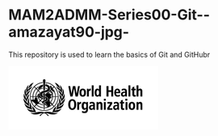 # MAM2ADMM-Series00-Git--amazayat90-jpg-
This repository is used to learn the basics of Git and GitHubr

![alt text](https://github.com/amazayat90-jpg/MAM2ADMM-Series00-Git--amazayat90-jpg-/blob/e74166633ff4bf18c78421a98981cadb30f85b52/who-black-logo.webp)
